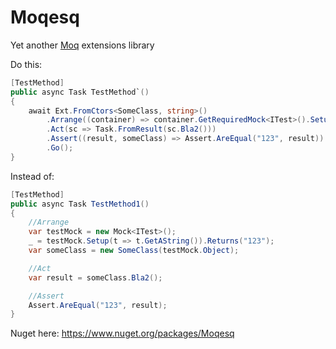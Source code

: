 # Moqesq

Yet another [Moq](https://github.com/moq/moq) extensions library

Do this:
```cs
[TestMethod]
public async Task TestMethod`()
{
    await Ext.FromCtors<SomeClass, string>()
        .Arrange((container) => container.GetRequiredMock<ITest>().Setup(t => t.GetAString()).Returns("123"))
        .Act(sc => Task.FromResult(sc.Bla2()))
        .Assert((result, someClass) => Assert.AreEqual("123", result))
        .Go();
}
```

Instead of:

```cs
[TestMethod]
public async Task TestMethod1()
{
    //Arrange
    var testMock = new Mock<ITest>();
    _ = testMock.Setup(t => t.GetAString()).Returns("123");
    var someClass = new SomeClass(testMock.Object);

    //Act
    var result = someClass.Bla2();

    //Assert
    Assert.AreEqual("123", result);
}
```

Nuget here: https://www.nuget.org/packages/Moqesq

